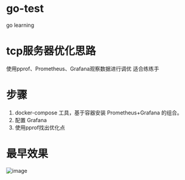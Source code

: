 # go-test
go learning

# tcp服务器优化思路
使用pprof、Prometheus、Grafana观察数据进行调优
适合练练手


# 步骤
1. docker-compose 工具，基于容器安装 Prometheus+Grafana 的组合。
2. 配置 Grafana
3. 使用pprof找出优化点
# 最早效果
![image](https://user-images.githubusercontent.com/42384047/196037800-c1fd10e0-b895-48b3-ace5-586689fc1d81.png)

